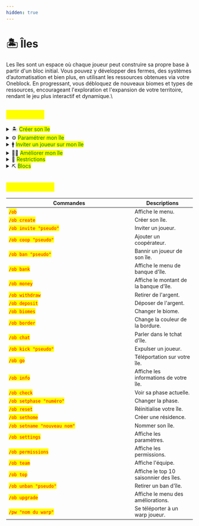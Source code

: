 ```yaml
---
hidden: true
---
```


# 🏝️ Îles

Les îles sont un espace où chaque joueur peut construire sa propre base à partir d'un bloc initial. Vous pouvez y développer des fermes, des systèmes d’automatisation et bien plus, en utilisant les ressources obtenues via votre Oneblock. En progressant, vous débloquez de nouveaux biomes et types de ressources, encourageant l'exploration et l'expansion de votre territoire, rendant le jeu plus interactif et dynamique.\


## <mark style="color:yellow;">Utilisation</mark>

<details>

<summary>🏝️ <mark style="color:green;">Créer son île</mark> </summary>

Pour créer votre île, utilisez la commande <mark style="color:red;">`/ob create`</mark>. Vous serez téléporté directement sur votre nouvelle île. Une fois créée, vous aurez accès au menu suivant avec la commande <mark style="color:red;">`/ob`</mark>.

<div align="left"><figure><img src="../../.gitbook/assets/image (70).png" alt="" width="264"><figcaption></figcaption></figure></div>



* <mark style="color:yellow;">Téléporter</mark> **:** Améliorez votre île ou utilisez <mark style="color:red;">`/ob go`</mark>.
* <mark style="color:yellow;">Phases</mark> **:** Accédez à vos phases ou tapez <mark style="color:red;">`/ob phases`</mark>.
* <mark style="color:yellow;">Amélioration</mark> **:** Accédez aux améliorations de l'île ou utilisez <mark style="color:red;">`/ob upgrade`</mark>.
* <mark style="color:yellow;">Équipe</mark> **:** Consultez les membres de l'île ou tapez <mark style="color:red;">`/ob team`</mark>.
* <mark style="color:yellow;">L'engrenage</mark> **:** Accédez à vos paramètres avec votre clic gauche et à vos permissions avec votre clic droit ou faites <mark style="color:red;">`/ob settings`</mark> - <mark style="color:red;">`/ob permissions`</mark>.

- <mark style="color:yellow;">Le podium</mark> : Consultez le classement saisonnier des îles ou utilisez <mark style="color:red;">`/ob top`</mark>.
- <mark style="color:yellow;">Bloc de terre</mark> : Consultez la saison en cours et déposez les objets demandés pour augmenter le score de votre île ou faites <mark style="color:red;">`/ob points`</mark>.
- <mark style="color:yellow;">La croix</mark> : Supprimez votre île actuelle pour repartir de zéro, ou utilisez <mark style="color:red;">`/ob reset`</mark>.
- <mark style="color:yellow;">La pièce</mark> : Consultez, retirez ou déposez votre argent dans la banque d'île, ou tapez <mark style="color:red;">`/ob bank`</mark>.
- <mark style="color:yellow;">Biomes</mark> : Changez le biome de votre île, ou utilisez <mark style="color:red;">`/ob biome`</mark>.

</details>

<details>

<summary>⚙️ <mark style="color:green;">Paramétrer mon île</mark></summary>

Pour gérer vos paramètres d'île, tapez la commande <mark style="color:red;">`/ob settings`</mark>. Le menu suivant s'ouvrira :

<div align="left"><figure><img src="../../.gitbook/assets/image (71).png" alt=""><figcaption></figcaption></figure></div>

Pour gérer vos permissions d'île, tapez la commande <mark style="color:red;">`/ob permissions`</mark>. Le menu suivant s'ouvrira :

<div align="left"><figure><img src="../../.gitbook/assets/image (72).png" alt=""><figcaption></figcaption></figure></div>

</details>

<details>

<summary>🚹 <mark style="color:green;">Inviter un joueur sur mon île</mark></summary>

Pour inviter un joueur à rejoindre votre île, utilisez la commande <mark style="color:red;">`/ob invite "pseudo"`</mark>. Votre ami devra ensuite taper **deux fois** la commande <mark style="color:red;">`/ob accept`</mark> (avec un délai de 10 secondes entre chaque).



#### Les grades d'île disponibles sont les suivants :

<div align="left"><figure><img src="../../.gitbook/assets/image (73).png" alt=""><figcaption></figcaption></figure></div>

Pour promouvoir un membre de votre île, utilisez la commande <mark style="color:red;">`/ob promote "pseudo"`</mark>. Pour rétrograder un joueur, tapez <mark style="color:red;">`/ob demote "pseudo"`</mark>.



:bulb: Le grade "<mark style="color:blue;">**Coop**</mark>" permet au joueur d'avoir des permissions uniquement lorsque le propriétaire de l'île est connecté. Cependant vous pouvez attribuer des permissions spécifiques à un joueur en tapant la commande <mark style="color:red;">`/ob permissions "pseudo"`</mark>.

</details>

<details>

<summary>💪🏻 <mark style="color:green;">Améliorer mon île</mark></summary>

Vous pouvez acheter des améliorations pour votre île en tapant la commande <mark style="color:red;">`/ob upgrade`</mark>.![](<../../.gitbook/assets/image (75).png>)

* <mark style="color:yellow;">Barrière</mark> **:** Augmentez la taille de votre île.
* <mark style="color:yellow;">Bloc d'herbe</mark> **:** Changez la phase de votre île.
* <mark style="color:yellow;">Émeraude</mark> **:** Augmentez la limite d'entonnoirs sur votre île.
* <mark style="color:yellow;">Pierre</mark> **:** Achetez ou changez votre générateur d'île. Quatre types sont disponibles :&#x20;
  * Générateur Normal
  * Générateur Naturel
  * Générateur à Minerais
  * Générateur du Nether\


</details>

<details>

<summary>🔧 <mark style="color:green;">Restrictions</mark></summary>

Vous pouvez accéder aux limites de votre île avec la commande <mark style="color:red;">`/ob limits`</mark>, qui vous ouvrira ce menu :&#x20;

<img src="../../.gitbook/assets/cc.webp" alt="" data-size="original">

* <mark style="color:yellow;">Enclume</mark> → 150
* <mark style="color:yellow;">Cloche</mark> → 50
* <mark style="color:yellow;">Alambic</mark> → 100
* <mark style="color:yellow;">Morue</mark> → 15&#x20;
* <mark style="color:yellow;">Tête de creeper</mark> → 50
* <mark style="color:yellow;">Dauphin</mark> → 15&#x20;
* <mark style="color:yellow;">Entonnoir</mark> → 100
  * Vous pouvez toutefois améliorer cette limite en allant dans le menu <mark style="color:red;">`/ob upgrade`</mark> puis en cliquant sur l’émeraude.
* <mark style="color:yellow;">Tête de joueur</mark> → 200
* <mark style="color:yellow;">Tête de squelette</mark> → 5
* <mark style="color:yellow;">Poulpe</mark> → 15&#x20;
* <mark style="color:yellow;">Tête de wither squelette</mark> → 50
* <mark style="color:yellow;">Tête de zombie</mark> → 50

_Par exemple ; vous ne pouvez placer plus de 150 enclumes sur votre île._

Il existe également d'autres **restrictions**, celle des **tiles**, limitées à 256/chunk et qui concerne tous les coffres/spawners/shulkers/tonneaux/cadres/armorstands, celle des **entités,** limitées à 16/chunk (mobs passifs et agressifs) et celle des villageois, qui sont limités à 5 par chunk.

</details>

<details>

<summary>⛏ <mark style="color:green;">Blocs</mark> </summary>

Ici, vous trouverez une liste de **tous** les **blocs présents** au sein du <mark style="color:red;">`/ob phases`</mark>.&#x20;

<img src="../../.gitbook/assets/Capture d&#x27;écran 2025-02-23 095736.png" alt="" data-size="original">&#x20;

SCREEN A CHANGER LORSQUE LE MENU SERA RÉPARÉ



<mark style="color:yellow;">Phase plaine (0)</mark>

* Feuilles de bouleau
* Bûche de bouleau
* Bûche de chêne
* Feuilles de chêne
* Terre
* Chemin de terre
* Bloc d'herbe
* Pierre taillée
* Sable
* Granit
* Pierre
* Andésite
* Nid d'abeille

<mark style="color:yellow;">Phase grotte (3000)</mark>

* Terre
* Pierre taillée
* Obsidienne
* Pierre
* Pierre infestée
* Bloc de mousse
* Azalée
* Azalée fleurie
* Gravier
* Argile
* Granit
* Andésite
* Diorite
* Tuf
* Bloc de dripstone
* Bloc d'améthyste
* Basalte lisse
* Calcite
* Ardoise des abîmes
* Ardoise des abîmes renforcée
* Sculk
* Veine de sculk
* Catalyseur de sculk
* Capteur de sculk
* Crieur de sculk
* Minerai de charbon
* Minerai de charbon des abîmes
* Minerai de cuivre
* Minerai de cuivre des abîmes
* Minerai de redstone
* Minerai de redstone des abîmes
* Minerai de diamant
* Minerai de diamant des abîmes
* Minerai d'or
* Minerai d'or des abîmes
* Minerai de fer
* Minerai de fer des abîmes
* Minerai d'émeraude
* Minerai d'émeraude des abîmes
* Minerai de lapis-lazuli
* Minerai de lapis-lazuli des abîmes
* Toile d'araignée

<mark style="color:yellow;">Phase montagne (13000)</mark>&#x20;

* Glace
* Bloc de neige
* Gravier
* Bûche de sapin
* Feuilles de sapin
* Terre
* Minerai de charbon
* Minerai d'émeraude
* Minerai de fer
* Pierre taillée
* Pierre

<mark style="color:yellow;">Phase océan (19000)</mark>&#x20;

* Bloc de corail corne
* Bloc de corail cerveau
* Bloc de corail cerveau mort
* Bloc de corail corne mort
* Bloc de corail bulle
* Bloc de corail bulle mort
* Bloc de corail feu
* Gravier
* Gravier suspect
* Prismarine
* Prismarine sombre
* Pierre lumineuse
* Sable
* Granite
* Pierre
* Argile
* Éponge
* Bloc de magma
* Lanterne aquatique

<mark style="color:yellow;">Phase canyon (25000)</mark>&#x20;

* Sable
* Sable suspect
* Grès
* Sable rouge
* Grès rouge
* Terracotta
* Terracotta blanche
* Terracotta orange
* Terracotta rouge
* Terracotta gris clair
* Terracotta jaune
* Terracotta marron
* Pierre taillée
* Cactus
* Bûche d'acacia
* Feuilles d'acacia
* Planches de chêne noir

<mark style="color:yellow;">Phase donjon (31000)</mark>&#x20;

* Bûche de chêne noir
* Feuilles de chêne noir
* Planches de chêne noir
* Bûche de bouleau
* Feuilles de bouleau
* Tige de champignon
* Bloc de champignon brun
* Bloc de champignon rouge
* Podzol
* Mycélium
* Terre
* Terre stérile
* Bloc d'herbe
* Gravier
* Pierre taillée

<mark style="color:yellow;">Phase marécageuse (37000)</mark>&#x20;

* Gravier
* Sable
* Argile
* Bloc d'herbe
* Terre stérile
* Terre
* Boue
* Boue tassée
* Bloc de mousse
* Bûche de chêne
* Feuilles de chêne
* Racines de palétuvier
* Feuilles de palétuvier
* Bûche de palétuvier
* Racines de palétuvier boueuses
* Bloc de slime

<mark style="color:yellow;">Phase prairie (43000)</mark>&#x20;

* Bloc de miel
* Bloc de rayon de miel
* Nid d'abeilles
* Ruche
* Composteur
* Bloc de foin
* Citrouille
* Pastèque
* Pierre lumineuse
* Tonneau
* Bûche de chêne
* Feuilles de chêne
* Bûche de cerisier
* Feuilles de cerisier
* Bûche de bouleau
* Feuilles de bouleau
* Bloc d'herbe
* Chemin de terre
* Podzol
* Sable
* Pierre
* Minerai de charbon

<mark style="color:yellow;">Phase jungle (49000)</mark>

* Pastèque
* Pierre moussue
* Bûche de chêne
* Pierre
* Feuilles de jungle
* Bloc d'herbe
* Bûche de jungle
* Podzol
* Pierres taillées
* Citrouille
* Feuilles de chêne
* Gravier
* Sable

<mark style="color:yellow;">Phase nether (55000)</mark>

* Netherrack
* Quartz&#x20;
* Minerai d'or&#x20;
* Débris anciens
* Bloc d'or
* Tige biscornue
* Nylium biscornu
* Tige carmin
* Nylium carmin
* Bloc de verrues
* Bloc de verrues biscornues
* Pierre noire
* Pierre noire dorée
* Basalte
* Bloc d'os
* Gravier
* Sol des âmes
* Sable des âmes
* Bloc de magma
* Champilampe
* Pierre lumineuse
* Obsidienne
* Obsidienne pleureuse
* Ender chest&#x20;

<mark style="color:yellow;">Phase trial (61000)</mark>

* Bloc de cuivre
* Ampoule de cuivre
* Tuf
* Briques de tuf
* Minerai de cuivre
* Minerai de redstone
* Coffre-fort
* Pot décoré
* Distributeur
* Glace

<mark style="color:yellow;">Phase end (67000)</mark>&#x20;

* Pierre de l'End
* Pierre taillée de l'End
* Bloc de purpur
* Pilier de purpur
* Obsidienne

</details>

## <mark style="color:yellow;">Commandes</mark>

<table><thead><tr><th width="326">Commandes</th><th>Descriptions</th></tr></thead><tbody><tr><td><mark style="color:red;"><code>/ob</code></mark></td><td>Affiche le menu.</td></tr><tr><td><mark style="color:red;"><code>/ob create</code></mark></td><td>Créer son île.</td></tr><tr><td><mark style="color:red;"><code>/ob invite "pseudo"</code></mark></td><td>Inviter un joueur.</td></tr><tr><td><mark style="color:red;"><code>/ob coop "pseudo"</code></mark> </td><td>Ajouter un coopérateur.</td></tr><tr><td><mark style="color:red;"><code>/ob ban "pseudo"</code></mark></td><td>Bannir un joueur de son île.</td></tr><tr><td><mark style="color:red;"><code>/ob bank</code></mark></td><td>Affiche le menu de banque d'île.</td></tr><tr><td><mark style="color:red;"><code>/ob money</code></mark></td><td>Affiche le montant de la banque d'île.</td></tr><tr><td><mark style="color:red;"><code>/ob withdraw</code></mark></td><td>Retirer de l'argent.</td></tr><tr><td><mark style="color:red;"><code>/ob deposit</code></mark></td><td>Déposer de l'argent.</td></tr><tr><td><mark style="color:red;"><code>/ob biomes</code></mark></td><td>Changer le biome. </td></tr><tr><td><mark style="color:red;"><code>/ob border</code></mark></td><td>Change la couleur de la bordure.</td></tr><tr><td><mark style="color:red;"><code>/ob chat</code></mark></td><td>Parler dans le tchat d'île.</td></tr><tr><td><mark style="color:red;"><code>/ob kick "pseudo"</code></mark></td><td>Expulser un joueur.</td></tr><tr><td><mark style="color:red;"><code>/ob go</code></mark></td><td>Téléportation sur votre île.</td></tr><tr><td><mark style="color:red;"><code>/ob info</code></mark></td><td>Affiche les informations de votre île.</td></tr><tr><td><mark style="color:red;"><code>/ob check</code></mark></td><td>Voir sa phase actuelle.</td></tr><tr><td><mark style="color:red;"><code>/ob setphase "numéro"</code></mark> </td><td>Changer la phase.</td></tr><tr><td><mark style="color:red;"><code>/ob reset</code></mark></td><td>Réinitialise votre île.</td></tr><tr><td><mark style="color:red;"><code>/ob sethome</code></mark></td><td>Créer une résidence.</td></tr><tr><td><mark style="color:red;"><code>/ob setname "nouveau nom"</code></mark></td><td>Nommer son île.</td></tr><tr><td><mark style="color:red;"><code>/ob settings</code></mark></td><td>Affiche les paramètres.</td></tr><tr><td><mark style="color:red;"><code>/ob permissions</code></mark></td><td>Affiche les permissions.</td></tr><tr><td><mark style="color:red;"><code>/ob team</code></mark></td><td>Affiche l'équipe.</td></tr><tr><td><mark style="color:red;"><code>/ob top</code></mark></td><td>Affiche le top 10 saisonnier des îles.</td></tr><tr><td><mark style="color:red;"><code>/ob unban "pseudo"</code></mark></td><td>Retirer un ban d'île.</td></tr><tr><td><mark style="color:red;"><code>/ob upgrade</code></mark></td><td>Affiche le menu des améliorations.</td></tr><tr><td><mark style="color:red;"><code>/pw "nom du warp"</code></mark></td><td>Se téléporter à un warp joueur.</td></tr></tbody></table>

